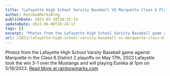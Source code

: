 ```yaml
---
title: "Lafayette High School Varsity Baseball VS Marquette Class 6 Playoffs"
author: RainbowMarksBlog
publishDate: 2023-05-18T20:25:14
updateDate: 2023-06-08T20:24:17
tags: []
excerpt: "Photos from the Lafayette High School Varsity Baseball game against Marquette in the Class 6 District 2 playoffs on May 17th, 2023   Lafayette took the win 3-1 over the Mustangs and will playing Eureka at 1pm on 5/18/2023. "
url: /2023/lafayette-high-school-varsity-baseball-vs-marquette-class-6-playoffs  # Use the generated URL with year
---
```

Photos from the Lafayette High School Varsity Baseball game against Marquette in the Class 6 District 2 playoffs on May 17th, 2023   Lafayette took the win 3-1 over the Mustangs and will playing Eureka at 1pm on 5/18/2023.  <a href="https://rainbowmarks.com/Events/2022/05/May17thSection6">Read More at rainbowmarks.com</a>
